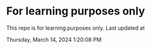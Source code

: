 # For learning purposes only
This repo is for learning purposes only.
Last updated at

Thursday, March 14, 2024 1:20:08 PM

